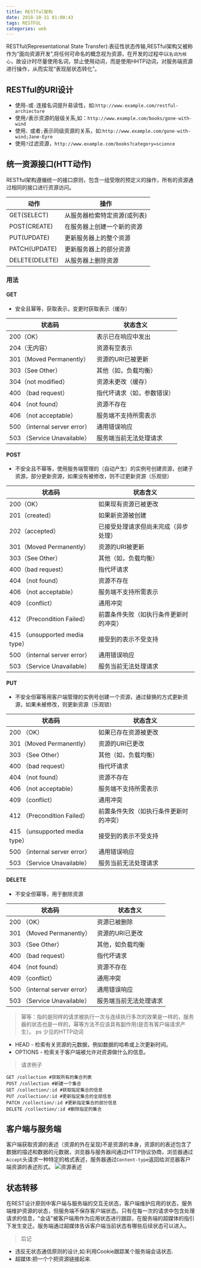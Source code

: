 ```yaml
---
title: RESTful架构
date: 2018-10-31 01:00:43
tags: RESTFUL
categories: web
---
```

RESTful(Representational State Transfer):表征性状态传输,RESTful架构又被称作为“面向资源开发”,将任何可命名的概念视为资源，在开发的过程中以`名词为核心`，故设计时尽量使用名词，禁止使用动词，而是使用HHTP动词，对服务端资源进行操作，从而实现“表现层状态转化”。
<!--more-->
## RESTful的URI设计
- 使用`—`或`-`连接名词提升易读性，如:`http://www.example.com/restful-archiecture`
- 使用`/`表示资源的层级关系,如：`http://www.example.com/books/gone-with-wind`
- 使用`，`或者`;`表示同级资源的关系，如:`http://www.example.com/gone-with-wind;Jane-Eyre`
- 使用`?`过滤资源，`http://www.example.com/books?category=science`
## 统一资源接口(HTT动作)
RESTful架构遵循统一的接口原则，包含一组受限的预定义的操作，所有的资源通过相同的接口进行资源访问。

|动作|操作|
|--|--|
|GET(SELECT)|从服务器检索特定资源(或列表)|
|POST(CREATE)|在服务器上创建一个新的资源|
|PUT(UPDATE)|更新服务器上的整个资源|
|PATCH(UPDATE)|更新服务器上的部分资源|
|DELETE(DELETE)|从服务器上删除资源|

### 用法
#### GET
-  安全且幂等，获取表示，变更时获取表示（缓存）

|状态码|状态含义|
|--|--|
|200（OK） | 表示已在响应中发出|
|204（无内容）|资源有空表示|
|301（Moved Permanently） | 资源的URI已被更新|
|303（See Other） | 其他（如，负载均衡）|
|304（not modified）| 资源未更改（缓存）|
|400 （bad request）| 指代坏请求（如，参数错误）|
|404 （not found）|资源不存在|
|406 （not acceptable）| 服务端不支持所需表示|
|500 （internal server error）| 通用错误响应|
|503 （Service Unavailable）| 服务端当前无法处理请求|

#### POST
- 不安全且不幂等，使用服务端管理的（自动产生）的实例号创建资源，创建子资源，部分更新资源，如果没有被修改，则不过更新资源（乐观锁）

状态码|状态含义
--|--
200（OK）| 如果现有资源已被更改
201（created）| 如果新资源被创建
202（accepted）|已接受处理请求但尚未完成（异步处理）
301（Moved Permanently）| 资源的URI被更新
303（See Other）| 其他（如，负载均衡）
400（bad request）| 指代坏请求
404 （not found）|资源不存在
406 （not acceptable）|服务端不支持所需表示
409 （conflict）|通用冲突
412 （Precondition Failed）| 前置条件失败（如执行条件更新时的冲突）
415 （unsupported media type）| 接受到的表示不受支持
500 （internal server error）| 通用错误响应
503 （Service Unavailable）| 服务当前无法处理请求

#### PUT

- 不安全但幂等用客户端管理的实例号创建一个资源，通过替换的方式更新资源，如果未被修改，则更新资源（乐观锁）
   
状态码|状态含义
--|--
200 （OK）|如果已存在资源被更改
301（Moved Permanently）| 资源的URI已更改
303 （See Other）|其他（如，负载均衡）
400 （bad request）|指代坏请求
404 （not found）| 资源不存在
406 （not acceptable）| 服务端不支持所需表示
409 （conflict）| 通用冲突
412 （Precondition Failed）| 前置条件失败（如执行条件更新时的冲突）
415 （unsupported media type）| 接受到的表示不受支持
500 （internal server error）|通用错误响应
503 （Service Unavailable）| 服务当前无法处理请求

#### DELETE
-  不安全但幂等，用于删除资源
    
状态码|状态含义
--|--
200 （OK）| 资源已被删除
301 （Moved Permanently）| 资源的URI已更改
303 （See Other）| 其他，如负载均衡
400 （bad request）| 指代坏请求
404 （not found）| 资源不存在
409 （conflict）|通用冲突
500 （internal server error）| 通用错误响应
503 （Service Unavailable）|服务端当前无法处理请求

>幂等：指的是同样的请求被执行一次与连续执行多次的效果是一样的，服务器的状态也是一样的，幂等方法不应该具有副作用(是否有客户端请求产生）。
>ps 少见的HTTP动词

- HEAD - 检索有关资源的元数据，例如数据的哈希或上次更新时间。
- OPTIONS - 检索关于客户端被允许对资源做什么的信息。

>请求例子

```
GET /collection #获取所有的集合列表
POST /collection #新建一个集合
GET /collection/:id #获取指定集合的信息
PUT /collection/:id #更新指定集合的全部信息
PATCH /collection/:id #更新指定集合的部分信息
DELETE /collection/:id #删除指定的集合
```
## 客户端与服务端
  客户端获取资源的表述（资源的外在呈现)不是资源的本身，资源的的表述包含了数据的描述和数据的元数据，浏览器与服务器间通过HTTP协议协商，浏览器通过`Accept`头请求一种特定的格式表述，服务器通过`Content-type`返回给浏览器客户端资源的表述形式。
  ![资源表述](https://raw.githubusercontent.com/vaniot-s/picture/master/RESTful/resourcedecrption.jpg)
## 状态转移
  在REST设计原则中客户端与服务端的交互无状态，客户端维护应用的状态，服务端维护资源的状态，但服务端不保存客户端状态。只有在每一次的请求中包含处理请求的信息，"会话"被客户端用作为应用状态进行跟踪，在服务端的超媒体的指引下发生变迁。服务端通过超媒体告诉客户端当前状态有哪些后续状态可以进入。 
  
> 后记
  - 违反无状态通信原则的设计,如:利用Cookie跟踪某个服务端会话状态.
  - 超媒体:把一个个把资源链接起来.